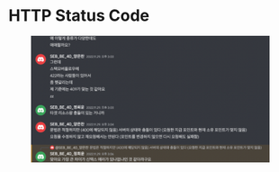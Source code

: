 # HTTP Status Code

<figure><img src="../../.gitbook/assets/image (4).png" alt=""><figcaption></figcaption></figure>
